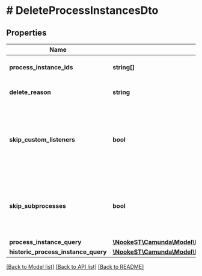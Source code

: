 # # DeleteProcessInstancesDto

## Properties

Name | Type | Description | Notes
------------ | ------------- | ------------- | -------------
**process_instance_ids** | **string[]** | A list process instance ids to delete. | [optional]
**delete_reason** | **string** | A string with delete reason. | [optional]
**skip_custom_listeners** | **bool** | Skip execution listener invocation for activities that are started or ended as part of this request. | [optional]
**skip_subprocesses** | **bool** | Skip deletion of the subprocesses related to deleted processes as part of this request. | [optional]
**process_instance_query** | [**\NookeST\Camunda\Model\ProcessInstanceQueryDto**](ProcessInstanceQueryDto.md) |  | [optional]
**historic_process_instance_query** | [**\NookeST\Camunda\Model\HistoricProcessInstanceQueryDto**](HistoricProcessInstanceQueryDto.md) |  | [optional]

[[Back to Model list]](../../README.md#models) [[Back to API list]](../../README.md#endpoints) [[Back to README]](../../README.md)
